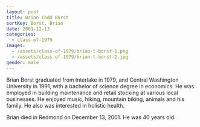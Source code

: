 ```yaml
---
layout: post
title: Brian Todd Borst
sortKey: Borst, Brian
date: 2001-12-13
categories:
  - class-of-1979
images:
  - /assets/class-of-1979/brian-t-borst-1.png
  - /assets/class-of-1979/brian-t-borst-2.jpg
gender: male
---
```


Brian Borst graduated from Interlake in 1979, and Central Washington University in 1991, with a bachelor of science degree in economics. He was employed in building maintenance and retail stocking at various local businesses. He enjoyed music, hiking, mountain biking, animals and his family. He also was interested in holistic health.

Brian died in Redmond on December 13, 2001. He was 40 years old.
